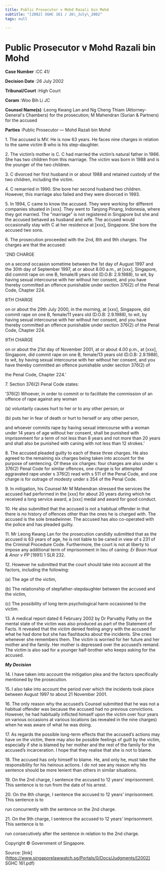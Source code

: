 ```yaml
---
title: Public Prosecutor v Mohd Razali bin Mohd
subtitle: "[2002] SGHC 161 / 26\_July\_2002"
tags: null

---
```

# Public Prosecutor v Mohd Razali bin Mohd 



**Case Number** :CC 41/ 

**Decision Date** :26 July 2002 

**Tribunal/Court** :High Court 

**Coram** :Woo Bih Li JC 

**Counsel Name(s)** :Leong Kwang Lan and Ng Cheng Thiam (Attorney-General's Chambers) for the prosecution; M Mahendran (Surian & Partners) for the accused 

**Parties** :Public Prosecutor — Mohd Razali bin Mohd 

1\. The accused is MV. He is now 63 years. He faces nine charges in relation to the same victim B who is his step-daughter. 

2\. The victim’s mother is C. C had married the victim’s natural father in 1986. She has two children from this marriage. The victim was born in 1988 and is the younger of the two children. 

3\. C divorced her first husband in or about 1988 and retained custody of the two children, including the victim. 

4\. C remarried in 1990. She bore her second husband two children. However, this marriage also failed and they were divorced in 1993. 

5\. In 1994, C came to know the accused. They were working for different companies situated in [xxx]. They went to Tanjong Pinang, Indonesia, where they got married. The "marriage" is not registered in Singapore but she and the accused behaved as husband and wife. The accused would occasionally stay with C at her residence at [xxx], Singapore. She bore the accused two sons. 

6\. The prosecution proceeded with the 2nd, 8th and 9th charges. The charges are that the accused: 

‘2ND CHARGE 

on a second occasion sometime between the 1st day of August 1997 and the 30th day of September 1997, at or about 8.00 a.m., at [xxx], Singapore, did commit rape on one B, female/8 years old (D.O.B: 2.9.1988), to wit, by having sexual intercourse with her without her consent, and you have thereby committed an offence punishable under section 376(2) of the Penal Code, Chapter 224. 

8TH CHARGE 

on or about the 29th July 2000, in the morning, at [xxx], Singapore, did commit rape on one B, female/11 years old (D.O.B: 2.9.1988), to wit, by having sexual intercourse with her without her consent, and you have thereby committed an offence punishable under section 376(2) of the Penal Code, Chapter 224. 

9TH CHARGE 

on or about the 21st day of November 2001, at or about 4.00 p.m., at [xxx], Singapore, did commit rape on one B, female/13 years old (D.O.B: 2.9.1988), to wit, by having sexual intercourse with her without her consent, and you have thereby committed an offence punishable under section 376(2) of 


the Penal Code, Chapter 224.’ 

7\. Section 376(2) Penal Code states: 

‘376(2) Whoever, in order to commit or to facilitate the commission of an offence of rape against any woman 

(a) voluntarily causes hurt to her or to any other person; or 

(b) puts her in fear of death or hurt to herself or any other person, 

and whoever commits rape by having sexual intercourse with a woman under 14 years of age without her consent, shall be punished with imprisonment for a term of not less than 8 years and not more than 20 years and shall also be punished with caning with not less than 12 strokes.’ 

8\. The accused pleaded guilty to each of these three charges. He also agreed to the remaining six charges being taken into account for the purpose of sentencing. Of these six charges: four charges are also under s 376(2) Penal Code for similar offences, one charge is for attempted aggravated rape under s 376(2) read with s 511 of the Penal Code, and one charge is for outrage of modesty under s 354 of the Penal Code. 

9\. In mitigation, his Counsel Mr M Mahendran stressed the services the accused had performed in the [xxx] for about 20 years during which he received a long service award, a [xxx] medal and award for good conduct. 

10\. He also submitted that the accused is not a habitual offender in that there is no history of offences other than the ones he is charged with. The accused is the sole breadwinner. The accused has also co-operated with the police and has pleaded guilty. 

11\. Mr Leong Kwang Lan for the prosecution candidly submitted that as the accused is 63 years of age, he is not liable to be caned in view of s 231 of the Criminal Procedure Code. Furthermore, the court is not at liberty to impose any additional term of imprisonment in lieu of caning: _Er Boon Huai & Anor v PP_ [1991] 1 SLR 232. 

12\. However he submitted that the court should take into account all the factors, including the following: 

(a) The age of the victim, 

(b) The relationship of stepfather-stepdaughter between the accused and the victim, 

(c) The possibility of long term psychological harm occasioned to the victim. 

13\. A medical report dated 6 February 2002 by Dr Parvathy Pathy on the mental state of the victim was also produced as part of the Statement of Facts. It revealed that the victim denied feeling angry with the accused for what he had done but she has flashbacks about the incidents. She cries whenever she remembers them. The victim is worried for her future and her mother and the family. Her mother is depressed over the accused’s remand. The victim is also sad for a younger half-brother who keeps asking for the accused. 

**_My Decision_** 


14\. I have taken into account the mitigation plea and the factors specifically mentioned by the prosecution. 

15\. I also take into account the period over which the incidents took place between August 1997 to about 21 November 2001. 

16\. The only reason why the accused’s Counsel submitted that he was not a habitual offender was because the accused had no previous convictions. However, he had habitually inflicted himself upon the victim over four years on various occasions at various locations (as revealed in the nine charges) when he was aware of what he was doing. 

17\. As regards the possible long-term effects that the accused’s actions may have on the victim, there may also be possible feelings of guilt by the victim, especially if she is blamed by her mother and the rest of the family for the accused’s incarceration. I hope that they realise that she is not to blame. 

18\. The accused has only himself to blame. He, and only he, must take the responsibility for his heinous actions. I do not see any reason why his sentence should be more lenient than others in similar situations. 

19\. On the 2nd charge, I sentence the accused to 12 years’ imprisonment. This sentence is to run from the date of his arrest. 

20\. On the 8th charge, I sentence the accused to 12 years’ imprisonment. This sentence is to 

run concurrently with the sentence on the 2nd charge. 

21\. On the 9th charge, I sentence the accused to 12 years’ imprisonment. This sentence is to 

run consecutively after the sentence in relation to the 2nd charge. 

 Copyright © Government of Singapore. 


Source: [link](https://www.singaporelawwatch.sg/Portals/0/Docs/Judgments/[2002] SGHC 161.pdf)
